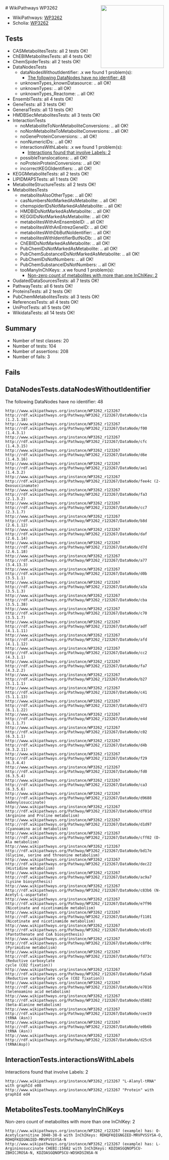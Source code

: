 <img style="float: right; width: 200px" src="https://upload.wikimedia.org/wikipedia/commons/thumb/8/83/Wplogo_with_text_500.png/640px-Wplogo_with_text_500.png" />
# WikiPathways WP3262

* WikiPathways: [WP3262](https://new.wikipathways.org/pathways/WP3262)
* Scholia: [WP3262](https://scholia.toolforge.org/wikipathways/WP3262)
## Tests
* CASMetabolitesTests: all 2 tests OK!
* ChEBIMetabolitesTests: all 4 tests OK!
* ChemSpiderTests: all 2 tests OK!
* DataNodesTests
    * dataNodesWithoutIdentifier: .x we found 1 problem(s):
        * [The following DataNodes have no identifier: 48](#8792c4f5)
    * unknownTypes_knownDatasource: .. all OK!
    * unknownTypes: .. all OK!
    * unknownTypes_Reactome: .. all OK!
* EnsemblTests: all 4 tests OK!
* GeneTests: all 3 tests OK!
* GeneralTests: all 13 tests OK!
* HMDBSecMetabolitesTests: all 3 tests OK!
* InteractionTests
    * noMetaboliteToNonMetaboliteConversions: .. all OK!
    * noNonMetaboliteToMetaboliteConversions: .. all OK!
    * noGeneProteinConversions: .. all OK!
    * nonNumericIDs: .. all OK!
    * interactionsWithLabels: .x we found 1 problem(s):
        * [Interactions found that involve Labels: 2](#630d2679)
    * possibleTranslocations: .. all OK!
    * noProteinProteinConversions: .. all OK!
    * incorrectKEGGIdentifiers: .. all OK!
* KEGGMetaboliteTests: all 2 tests OK!
* LIPIDMAPSTests: all 1 tests OK!
* MetaboliteStructureTests: all 2 tests OK!
* MetabolitesTests
    * metaboliteAlsoOtherType: .. all OK!
    * casNumbersNotMarkedAsMetabolite: .. all OK!
    * chemspiderIDsNotMarkedAsMetabolite: .. all OK!
    * HMDBIDsNotMarkedAsMetabolite: .. all OK!
    * KEGGIDsNotMarkedAsMetabolite: .. all OK!
    * metabolitesWithAnEnsembleID: .. all OK!
    * metabolitesWithAnEntrezGeneID: .. all OK!
    * metabolitesWithDbButNoIdentifier: .. all OK!
    * metabolitesWithIdentifierButNoDb: .. all OK!
    * ChEBIIDsNotMarkedAsMetabolite: .. all OK!
    * PubChemIDsNotMarkedAsMetabolite: .. all OK!
    * PubChemSubstanceIDsNotMarkedAsMetabolite: .. all OK!
    * PubChemIDsNotNumbers: .. all OK!
    * PubChemSubstanceIDsNotNumbers: .. all OK!
    * tooManyInChIKeys: .x we found 1 problem(s):
        * [Non-zero count of metabolites with more than one InChIKey: 2](#a4e4037f)
* OudatedDataSourcesTests: all 7 tests OK!
* PathwayTests: all 6 tests OK!
* ProteinsTests: all 2 tests OK!
* PubChemMetabolitesTests: all 3 tests OK!
* ReferencesTests: all 4 tests OK!
* UniProtTests: all 5 tests OK!
* WikidataTests: all 14 tests OK!


## Summary

* Number of test classes: 20
* Number of tests: 104
* Number of assertions: 208
* Number of fails: 3

## Fails

<a name="8792c4f5" />

## DataNodesTests.dataNodesWithoutIdentifier

The following DataNodes have no identifier: 48
```
http://www.wikipathways.org/instance/WP3262_r123267 http://rdf.wikipathways.org/Pathway/WP3262_r123267/DataNode/c1a (1.2.1.18)
http://www.wikipathways.org/instance/WP3262_r123267 http://rdf.wikipathways.org/Pathway/WP3262_r123267/DataNode/f00 (1.4.3.1)
http://www.wikipathways.org/instance/WP3262_r123267 http://rdf.wikipathways.org/Pathway/WP3262_r123267/DataNode/cfc (1.4.3.15)
http://www.wikipathways.org/instance/WP3262_r123267 http://rdf.wikipathways.org/Pathway/WP3262_r123267/DataNode/d6e (1.4.3.16)
http://www.wikipathways.org/instance/WP3262_r123267 http://rdf.wikipathways.org/Pathway/WP3262_r123267/DataNode/ae1 (1.4.3.2)
http://www.wikipathways.org/instance/WP3262_r123267 http://rdf.wikipathways.org/Pathway/WP3262_r123267/DataNode/fee4c (2-Oxosuccinamate)
http://www.wikipathways.org/instance/WP3262_r123267 http://rdf.wikipathways.org/Pathway/WP3262_r123267/DataNode/fa3 (2.1.3.2)
http://www.wikipathways.org/instance/WP3262_r123267 http://rdf.wikipathways.org/Pathway/WP3262_r123267/DataNode/cc7 (2.3.1.7)
http://www.wikipathways.org/instance/WP3262_r123267 http://rdf.wikipathways.org/Pathway/WP3262_r123267/DataNode/b8d (2.6.1.12)
http://www.wikipathways.org/instance/WP3262_r123267 http://rdf.wikipathways.org/Pathway/WP3262_r123267/DataNode/daf (2.6.1.14)
http://www.wikipathways.org/instance/WP3262_r123267 http://rdf.wikipathways.org/Pathway/WP3262_r123267/DataNode/d7d (2.6.1.18)
http://www.wikipathways.org/instance/WP3262_r123267 http://rdf.wikipathways.org/Pathway/WP3262_r123267/DataNode/a77 (3.4.13.3)
http://www.wikipathways.org/instance/WP3262_r123267 http://rdf.wikipathways.org/Pathway/WP3262_r123267/DataNode/d0b (3.5.1.1)
http://www.wikipathways.org/instance/WP3262_r123267 http://rdf.wikipathways.org/Pathway/WP3262_r123267/DataNode/a3a (3.5.1.3)
http://www.wikipathways.org/instance/WP3262_r123267 http://rdf.wikipathways.org/Pathway/WP3262_r123267/DataNode/cba (3.5.1.38)
http://www.wikipathways.org/instance/WP3262_r123267 http://rdf.wikipathways.org/Pathway/WP3262_r123267/DataNode/c70 (3.5.1.7)
http://www.wikipathways.org/instance/WP3262_r123267 http://rdf.wikipathways.org/Pathway/WP3262_r123267/DataNode/adf (4.1.1.11)
http://www.wikipathways.org/instance/WP3262_r123267 http://rdf.wikipathways.org/Pathway/WP3262_r123267/DataNode/afd (4.1.1.12)
http://www.wikipathways.org/instance/WP3262_r123267 http://rdf.wikipathways.org/Pathway/WP3262_r123267/DataNode/cc2 (4.3.1.1)
http://www.wikipathways.org/instance/WP3262_r123267 http://rdf.wikipathways.org/Pathway/WP3262_r123267/DataNode/fa7 (4.3.2.2)
http://www.wikipathways.org/instance/WP3262_r123267 http://rdf.wikipathways.org/Pathway/WP3262_r123267/DataNode/b27 (5.1.1.1)
http://www.wikipathways.org/instance/WP3262_r123267 http://rdf.wikipathways.org/Pathway/WP3262_r123267/DataNode/c41 (5.1.1.13)
http://www.wikipathways.org/instance/WP3262_r123267 http://rdf.wikipathways.org/Pathway/WP3262_r123267/DataNode/d73 (6.1.1.22)
http://www.wikipathways.org/instance/WP3262_r123267 http://rdf.wikipathways.org/Pathway/WP3262_r123267/DataNode/e4d (6.1.1.7)
http://www.wikipathways.org/instance/WP3262_r123267 http://rdf.wikipathways.org/Pathway/WP3262_r123267/DataNode/c02 (6.3.1.1)
http://www.wikipathways.org/instance/WP3262_r123267 http://rdf.wikipathways.org/Pathway/WP3262_r123267/DataNode/d4b (6.3.2.11)
http://www.wikipathways.org/instance/WP3262_r123267 http://rdf.wikipathways.org/Pathway/WP3262_r123267/DataNode/f29 (6.3.4.4)
http://www.wikipathways.org/instance/WP3262_r123267 http://rdf.wikipathways.org/Pathway/WP3262_r123267/DataNode/fd0 (6.3.5.4)
http://www.wikipathways.org/instance/WP3262_r123267 http://rdf.wikipathways.org/Pathway/WP3262_r123267/DataNode/ca3 (6.3.5.6)
http://www.wikipathways.org/instance/WP3262_r123267 http://rdf.wikipathways.org/Pathway/WP3262_r123267/DataNode/d9688 (Adenylosuccinate)
http://www.wikipathways.org/instance/WP3262_r123267 http://rdf.wikipathways.org/Pathway/WP3262_r123267/DataNode/df01d (Arginine and Proline metabolism)
http://www.wikipathways.org/instance/WP3262_r123267 http://rdf.wikipathways.org/Pathway/WP3262_r123267/DataNode/d1d97 (Cyanoamino acid metabolism)
http://www.wikipathways.org/instance/WP3262_r123267 http://rdf.wikipathways.org/Pathway/WP3262_r123267/DataNode/cff02 (D-Ala metabolism)
http://www.wikipathways.org/instance/WP3262_r123267 http://rdf.wikipathways.org/Pathway/WP3262_r123267/DataNode/bd17e (Glycine, serine and threonine metabolism)
http://www.wikipathways.org/instance/WP3262_r123267 http://rdf.wikipathways.org/Pathway/WP3262_r123267/DataNode/dec22 (Histidine metabolism)
http://www.wikipathways.org/instance/WP3262_r123267 http://rdf.wikipathways.org/Pathway/WP3262_r123267/DataNode/ac9a7 (Lysine biosynthesis)
http://www.wikipathways.org/instance/WP3262_r123267 http://rdf.wikipathways.org/Pathway/WP3262_r123267/DataNode/c83b6 (N-Acetyl-L-aspartate)
http://www.wikipathways.org/instance/WP3262_r123267 http://rdf.wikipathways.org/Pathway/WP3262_r123267/DataNode/e7f96 (Nicotinate and nicotinamide metabolism)
http://www.wikipathways.org/instance/WP3262_r123267 http://rdf.wikipathways.org/Pathway/WP3262_r123267/DataNode/f1101 (Nicotinate and nicotinamide metabolism)
http://www.wikipathways.org/instance/WP3262_r123267 http://rdf.wikipathways.org/Pathway/WP3262_r123267/DataNode/e6cd3 (Pantothenate and CoA biosynthesis)
http://www.wikipathways.org/instance/WP3262_r123267 http://rdf.wikipathways.org/Pathway/WP3262_r123267/DataNode/c8f0c (Pyrimidine metabolism)
http://www.wikipathways.org/instance/WP3262_r123267 http://rdf.wikipathways.org/Pathway/WP3262_r123267/DataNode/fd73c (Reductive carboxylate
cycle (CO2 fixation))
http://www.wikipathways.org/instance/WP3262_r123267 http://rdf.wikipathways.org/Pathway/WP3262_r123267/DataNode/fa5a8 (Reductive carboxylate cycle (CO2 fixation))
http://www.wikipathways.org/instance/WP3262_r123267 http://rdf.wikipathways.org/Pathway/WP3262_r123267/DataNode/e7816 (Selenoamino acid metabolism)
http://www.wikipathways.org/instance/WP3262_r123267 http://rdf.wikipathways.org/Pathway/WP3262_r123267/DataNode/d5802 (beta-Alanine metabolism)
http://www.wikipathways.org/instance/WP3262_r123267 http://rdf.wikipathways.org/Pathway/WP3262_r123267/DataNode/cee19 (tRNA (Asn))
http://www.wikipathways.org/instance/WP3262_r123267 http://rdf.wikipathways.org/Pathway/WP3262_r123267/DataNode/e0b6b (tRNA (Asn))
http://www.wikipathways.org/instance/WP3262_r123267 http://rdf.wikipathways.org/Pathway/WP3262_r123267/DataNode/d25c6 (tRNA(Asp))
```

<a name="630d2679" />

## InteractionTests.interactionsWithLabels

Interactions found that involve Labels: 2
```
http://www.wikipathways.org/instance/WP3262_r123267 "L-Alanyl-tRNA" with graphId e08
http://www.wikipathways.org/instance/WP3262_r123267 "Protein" with graphId ed4
```

<a name="a4e4037f" />

## MetabolitesTests.tooManyInChIKeys

Non-zero count of metabolites with more than one InChIKey: 2
```
http://www.wikipathways.org/instance/WP3262_r123267 (example) has: O-Acetylcarnitine 3040-38-8 with InChIKeys: RDHQFKQIGNGIED-MRVPVSSYSA-O, RDHQFKQIGNGIED-MRVPVSSYSA-N
http://www.wikipathways.org/instance/WP3262_r123267 (example) has: L-Argininosuccinate CHEBI:15682 with InChIKeys: KDZOASGQNOPSCU-ZBHICJROSA-N, KDZOASGQNOPSCU-WDSKDSINSA-N
```

